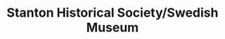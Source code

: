 ---
layout: repo
title: "Stanton Historical Society/Swedish Museum"
id: 12432
permalink: repos/12432/
---
